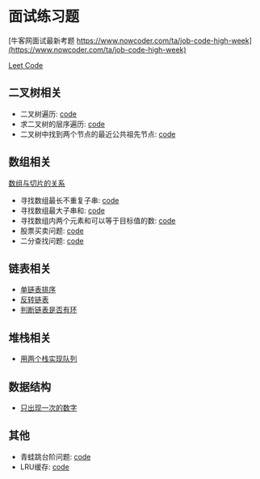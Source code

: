 # 面试练习题
[牛客网面试最新考题 https://www.nowcoder.com/ta/job-code-high-week](https://www.nowcoder.com/ta/job-code-high-week)

[Leet Code](https://leetcode-cn.com/problemset/all/)

## 二叉树相关
- 二叉树遍历: [code](binaryTree/code/normalErgodic.go)
- 求二叉树的层序遍历: [code](binaryTree/code/layerErgodic.go)
- 二叉树中找到两个节点的最近公共祖先节点: [code](binaryTree/code/sameParent.go)

## 数组相关
[数组与切片的关系](array/README.md)
- 寻找数组最长不重复子串: [code](array/code/subArryLen.go)
- 寻找数组最大子串和: [code](array/code/subArryMaxSum.go)
- 寻找数组内两个元素和可以等于目标值的数: [code](array/code/twoSum.go)
- 股票买卖问题: [code](array/code/shares.go)
- 二分查找问题: [code](array/code/binarySearch.go)

## 链表相关
- [单链表排序](LinkList/code/sortLinkList.go)
- [反转链表](LinkList/code/reversalList.go)
- [判断链表是否有环](LinkList/code/linkCircle.go)

## 堆栈相关
- [用两个栈实现队列](stack/code/stackQueue.go)

## 数据结构
- [只出现一次的数字](dataStruct/code/arrayOne.go)

## 其他
- 青蛙跳台阶问题: [code](other/code/frogSteps.go)
- LRU缓存: [code](other/code/lruCache.go)